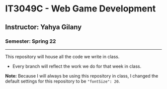 # IT3049C - Web Game Development
## Instructor: Yahya Gilany
### Semester: Spring 22 
_________
This repository will house all the code we write in class.

* Every branch will reflect the work we do for that week in class.

**Note:** Because I will always be using this repository in class, I changed the default settings for this repository to be `"fontSize": 20`.
